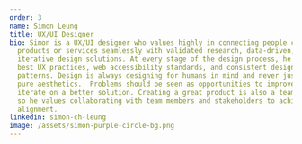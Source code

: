 ```yaml
---
order: 3
name: Simon Leung
title: UX/UI Designer
bio: Simon is a UX/UI designer who values highly in connecting people closer to
  products or services seamlessly with validated research, data-driven, and
  iterative design solutions. At every stage of the design process, he enforced
  best UX practices, web accessibility standards, and consistent design
  patterns. Design is always designing for humans in mind and never just for
  pure aesthetics.  Problems should be seen as opportunities to improve and
  iterate on a better solution. Creating a great product is also a team sport,
  so he values collaborating with team members and stakeholders to achieve
  alignment.
linkedin: simon-ch-leung
image: /assets/simon-purple-circle-bg.png
---
```

